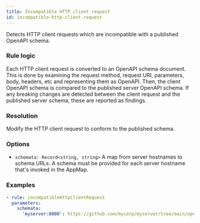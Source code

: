 ```yaml
---
title: Incompatible HTTP client request
id: incompatible-http-client-request
---
```


Detects HTTP client requests which are incompatible with a published OpenAPI schema.

### Rule logic

Each HTTP client request is converted to an OpenAPI schema document. This is done by examining the
request method, request URI, parameters, body, headers, etc and representing them as OpenAPI. Then,
the client OpenAPI schema is compared to the published server OpenAPI schema. If any breaking
changes are detected between the client request and the published server schema, these are reported
as findings.

### Resolution

Modify the HTTP client request to conform to the published schema.

### Options

- `schemata: Record<string, string>` A map from server hostnames to schema URLs. A schema must be
  provided for each server hostname that's invoked in the AppMap.

### Examples

```yaml
- rule: incompatibleHttpClientRequest
  parameters:
    schemata:
      'myserver:8080': https://github.com/mycorp/myserver/tree/main/openapi.yaml
```
